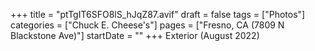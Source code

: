 +++
title = "ptTgIT6SFO8lS_hJqZ87.avif"
draft = false
tags = ["Photos"]
categories = ["Chuck E. Cheese's"]
pages = ["Fresno, CA (7809 N Blackstone Ave)"]
startDate = ""
+++
Exterior (August 2022)
